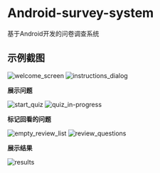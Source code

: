 # Android-survey-system
基于Android开发的问卷调查系统

## 示例截图


![welcome_screen](https://user-images.githubusercontent.com/5392993/42108554-83a53570-7bf8-11e8-8acd-cf85edb617a7.jpg) ![instructions_dialog](https://user-images.githubusercontent.com/5392993/42108551-834e5d86-7bf8-11e8-88af-3a6a5d880bcc.jpg)

**展示问题**

![start_quiz](https://user-images.githubusercontent.com/5392993/42099012-055cc39a-7bda-11e8-8748-08e214e145ff.jpg) ![quiz_in-progress](https://user-images.githubusercontent.com/5392993/42099008-04af861c-7bda-11e8-9a65-3b9cb15ce976.jpg)

**标记回看的问题**

![empty_review_list](https://user-images.githubusercontent.com/5392993/42099005-043e350c-7bda-11e8-98c6-ea6bca25c3ae.jpg) ![review_questions](https://user-images.githubusercontent.com/5392993/42099011-051f40d8-7bda-11e8-8cb0-3dd70392f75e.jpg)

**展示结果**

![results](https://user-images.githubusercontent.com/5392993/42099010-04e6da2c-7bda-11e8-8276-28414ea9c516.jpg)